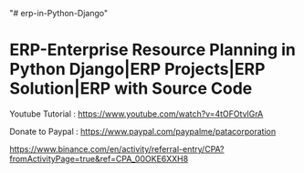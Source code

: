"# erp-in-Python-Django" 

ERP-Enterprise Resource Planning in Python Django|ERP Projects|ERP Solution|ERP with Source Code
================================================================================================


Youtube Tutorial : https://www.youtube.com/watch?v=4tOFOtvlGrA


Donate to Paypal : https://www.paypal.com/paypalme/patacorporation




https://www.binance.com/en/activity/referral-entry/CPA?fromActivityPage=true&ref=CPA_00OKE6XXH8




